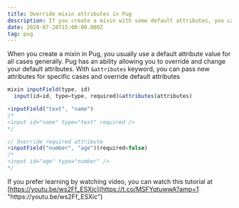 ```yaml
---
title: Override mixin attributes in Pug
description: If you create a mixin with some default attributes, you can change it later
date: 2020-07-28T15:00:00.000Z
tag: pug
---
```

When you create a mixin in Pug, you usually use a default attribute value for all cases generally. Pug has an ability allowing you to override and change your default attributes. With `&attributes` keyword, you can pass new attributes for specific cases and override default attributes

```javascript
mixin inputField(type, id)
  input(id=id, type=type, required)&attributes(attributes)

+inputField("text", "name")
/*
<input id="name" type="text" required />
*/

// Override required attribute 
+inputField("number", "age")(required=false)
/*
<input id="age" type="number" />
*/
```

If you prefer learning by watching video, you can watch this tutorial at [https://youtu.be/ws2Ff_ESXic](https://t.co/MSFYqtuwwA?amp=1 "https\://youtu.be/ws2Ff_ESXic")